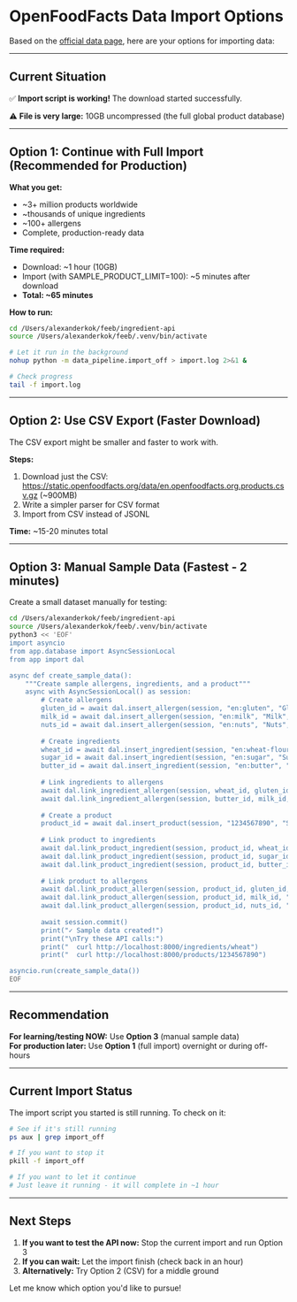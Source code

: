 # OpenFoodFacts Data Import Options

Based on the [official data page](https://world.openfoodfacts.org/data), here are your options for importing data:

---

## Current Situation

✅ **Import script is working!** The download started successfully.

⚠️ **File is very large:** 10GB uncompressed (the full global product database)

---

## Option 1: Continue with Full Import (Recommended for Production)

**What you get:**
- ~3+ million products worldwide
- ~thousands of unique ingredients
- ~100+ allergens
- Complete, production-ready data

**Time required:**
- Download: ~1 hour (10GB)
- Import (with SAMPLE_PRODUCT_LIMIT=100): ~5 minutes after download
- **Total: ~65 minutes**

**How to run:**
```bash
cd /Users/alexanderkok/feeb/ingredient-api
source /Users/alexanderkok/feeb/.venv/bin/activate

# Let it run in the background
nohup python -m data_pipeline.import_off > import.log 2>&1 &

# Check progress
tail -f import.log
```

---

## Option 2: Use CSV Export (Faster Download)

The CSV export might be smaller and faster to work with.

**Steps:**
1. Download just the CSV: https://static.openfoodfacts.org/data/en.openfoodfacts.org.products.csv.gz (~900MB)
2. Write a simpler parser for CSV format
3. Import from CSV instead of JSONL

**Time:** ~15-20 minutes total

---

## Option 3: Manual Sample Data (Fastest - 2 minutes)

Create a small dataset manually for testing:

```bash
cd /Users/alexanderkok/feeb/ingredient-api
source /Users/alexanderkok/feeb/.venv/bin/activate
python3 << 'EOF'
import asyncio
from app.database import AsyncSessionLocal
from app import dal

async def create_sample_data():
    """Create sample allergens, ingredients, and a product"""
    async with AsyncSessionLocal() as session:
        # Create allergens
        gluten_id = await dal.insert_allergen(session, "en:gluten", "Gluten", "grain")
        milk_id = await dal.insert_allergen(session, "en:milk", "Milk", "dairy")
        nuts_id = await dal.insert_allergen(session, "en:nuts", "Nuts", "tree-nuts")
        
        # Create ingredients
        wheat_id = await dal.insert_ingredient(session, "en:wheat-flour", "Wheat Flour")
        sugar_id = await dal.insert_ingredient(session, "en:sugar", "Sugar")
        butter_id = await dal.insert_ingredient(session, "en:butter", "Butter")
        
        # Link ingredients to allergens
        await dal.link_ingredient_allergen(session, wheat_id, gluten_id, "direct")
        await dal.link_ingredient_allergen(session, butter_id, milk_id, "direct")
        
        # Create a product
        product_id = await dal.insert_product(session, "1234567890", "Sample Cookie", "BrandX")
        
        # Link product to ingredients
        await dal.link_product_ingredient(session, product_id, wheat_id, rank=1)
        await dal.link_product_ingredient(session, product_id, sugar_id, rank=2)
        await dal.link_product_ingredient(session, product_id, butter_id, rank=3)
        
        # Link product to allergens
        await dal.link_product_allergen(session, product_id, gluten_id, "contains")
        await dal.link_product_allergen(session, product_id, milk_id, "contains")
        await dal.link_product_allergen(session, product_id, nuts_id, "may_contain")
        
        await session.commit()
        print("✓ Sample data created!")
        print("\nTry these API calls:")
        print("  curl http://localhost:8000/ingredients/wheat")
        print("  curl http://localhost:8000/products/1234567890")

asyncio.run(create_sample_data())
EOF
```

---

## Recommendation

**For learning/testing NOW:** Use **Option 3** (manual sample data)  
**For production later:** Use **Option 1** (full import) overnight or during off-hours

---

## Current Import Status

The import script you started is still running. To check on it:

```bash
# See if it's still running
ps aux | grep import_off

# If you want to stop it
pkill -f import_off

# If you want to let it continue
# Just leave it running - it will complete in ~1 hour
```

---

## Next Steps

1. **If you want to test the API now:** Stop the current import and run Option 3
2. **If you can wait:** Let the import finish (check back in an hour)
3. **Alternatively:** Try Option 2 (CSV) for a middle ground

Let me know which option you'd like to pursue!

